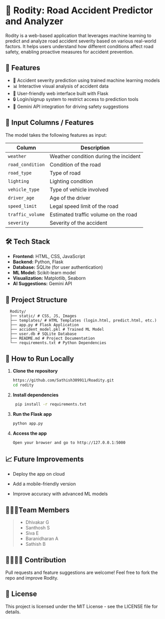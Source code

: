 # 🚦 Rodity: Road Accident Predictor and Analyzer

Rodity is a web-based application that leverages machine learning to predict and analyze road accident severity based on various real-world factors. It helps users understand how different conditions affect road safety, enabling proactive measures for accident prevention.

## 🧠 Features

- 🚗 Accident severity prediction using trained machine learning models
- 📊 Interactive visual analysis of accident data
- 🧾 User-friendly web interface built with Flask
- 🔒 Login/signup system to restrict access to prediction tools
- 🤖 Gemini API integration for driving safety suggestions

## 🧾 Input Columns / Features

The model takes the following features as input:

| Column           | Description                                 |
|------------------|---------------------------------------------|
| `weather`        | Weather condition during the incident       |
| `road_condition` | Condition of the road                       |
| `road_type`      | Type of road                                |
| `lighting`       | Lighting condition                          |
| `vehicle_type`   | Type of vehicle involved                    |
| `driver_age`     | Age of the driver                           |
| `speed_limit`    | Legal speed limit of the road               |
| `traffic_volume` | Estimated traffic volume on the road        |
| `severity`       | Severity of the accident                    |

## 🛠️ Tech Stack

- **Frontend:** HTML, CSS, JavaScript
- **Backend:** Python, Flask
- **Database:** SQLite (for user authentication)
- **ML Model:** Scikit-learn model
- **Visualization:** Matplotlib, Seaborn
- **AI Suggestions:** Gemini API

## 📁 Project Structure
      
      Rodity/
      ├── static/ # CSS, JS, Images
      ├── templates/ # HTML Templates (login.html, predict.html, etc.)
      ├── app.py # Flask Application
      ├── accident_model.pkl # Trained ML Model
      ├── user.db # SQLite Database
      ├── README.md # Project Documentation
      └── requirements.txt # Python Dependencies


## 🚀 How to Run Locally


1. **Clone the repository**
   ```bash
   https://github.com/Sathish309911/Roadity.git
   cd rodity

2. **Install dependencies**
   ```bash
    pip install -r requirements.txt

3. **Run the Flask app**
    ```bash
    python app.py

4. **Access the app**
    ```bash
   Open your browser and go to http://127.0.0.1:5000

## 📈 Future Improvements
  - Deploy the app on cloud 

  - Add a mobile-friendly version

  - Improve accuracy with advanced ML models 

## 👨🏻‍💻Team Members
>  - Dhivakar G
>  - Santhosh S
>  - Siva E
>  - Baranidharan A
>  - Sathish B
  
## 🫱🏻‍🫲🏻 Contribution
Pull requests and feature suggestions are welcome! Feel free to fork the repo and improve Rodity.

## 📄 License
This project is licensed under the MIT License - see the LICENSE file for details.
